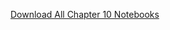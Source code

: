 [Download All Chapter 10 Notebooks](https://download-directory.github.io/?url=https://github.com/coursekata/teaching-materials/tree/main/By%20Chapter%20(ABCD)/Chapter%2010)
